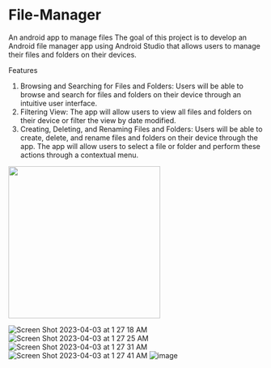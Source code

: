 # File-Manager
An android app to manage files
The goal of this project is to develop an Android file manager app using Android Studio
that allows users to manage their files and folders on their devices. 

Features
1. Browsing and Searching for Files and Folders: Users will be able to browse and
search for files and folders on their device through an intuitive user interface.
2. Filtering View: The app will allow users to view all files and folders on their
device or filter the view by date modified.
3. Creating, Deleting, and Renaming Files and Folders: Users will be able to create,
delete, and rename files and folders on their device through the app. The app will
allow users to select a file or folder and perform these actions through a
contextual menu.

<img src="https://user-images.githubusercontent.com/29543544/229419092-7e0c9942-f858-47cd-a88c-8a02066063ff.png" width="300" height="300">

![Screen Shot 2023-04-03 at 1 27 18 AM](https://user-images.githubusercontent.com/29543544/229419103-792aa326-2d5e-4d6a-bb2f-aa4b4772f365.png)
![Screen Shot 2023-04-03 at 1 27 25 AM](https://user-images.githubusercontent.com/29543544/229419110-db819cd7-8613-424d-8821-c11543bd0187.png)
![Screen Shot 2023-04-03 at 1 27 31 AM](https://user-images.githubusercontent.com/29543544/229419113-26744795-9fa2-49e7-b193-8014f55c4c61.png)
![Screen Shot 2023-04-03 at 1 27 41 AM](https://user-images.githubusercontent.com/29543544/229419115-21bdbcc2-3308-4349-b9fe-1bd1ae3915ad.png)
![image](https://user-images.githubusercontent.com/29543544/229420291-1d3b87c7-a181-43b6-b4b9-307ae844f959.png)
